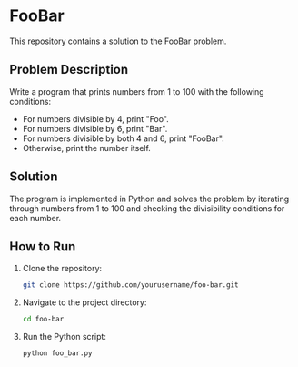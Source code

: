 # FooBar

This repository contains a solution to the FooBar problem.

## Problem Description

Write a program that prints numbers from 1 to 100 with the following conditions:
- For numbers divisible by 4, print "Foo".
- For numbers divisible by 6, print "Bar".
- For numbers divisible by both 4 and 6, print "FooBar".
- Otherwise, print the number itself.

## Solution

The program is implemented in Python and solves the problem by iterating through numbers from 1 to 100 and checking the divisibility conditions for each number.

## How to Run

1. Clone the repository:
   ```bash
   git clone https://github.com/yourusername/foo-bar.git

2. Navigate to the project directory:
   ```bash
   cd foo-bar

3. Run the Python script:
   ```bash
   python foo_bar.py